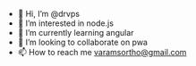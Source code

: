 - 👋 Hi, I’m @drvps
- 👀 I’m interested in node.js
- 🌱 I’m currently learning angular
- 💞️ I’m looking to collaborate on pwa
- 📫 How to reach me varamsortho@gmail.com

<!---
drvps/drvps is a ✨ special ✨ repository because its `README.md` (this file) appears on your GitHub profile.
You can click the Preview link to take a look at your changes.
--->
